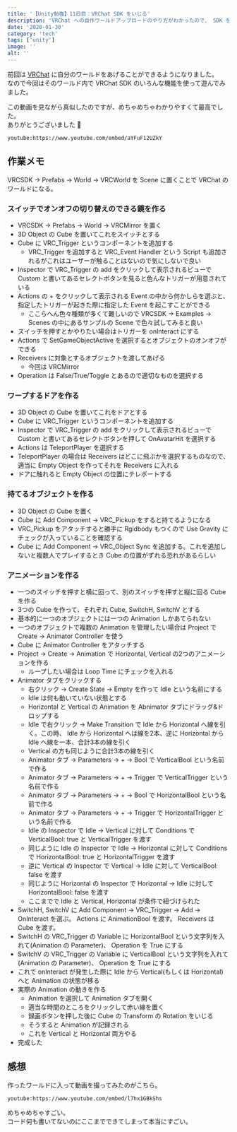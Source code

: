 ```yaml
---
title: '【Unity勉強】11日目：VRChat SDK をいじる'
description: 'VRChat への自作ワールドアップロードのやり方がわかったので、 SDK をいじって色々やってみる。'
date: '2020-01-30'
category: 'tech'
tags: ['unity']
image: ''
alt: ''
---
```


前回は [VRChat](https://www.vrchat.com/) に自分のワールドをあげることができるようになりました。  
なので今回はそのワールド内で VRChat SDK のいろんな機能を使って遊んでみました。

この動画を見ながら真似したのですが、めちゃめちゃわかりやすくて最高でした。  
ありがとうございました :pray:

`youtube:https://www.youtube.com/embed/aYFuF12UZkY`

## 作業メモ

VRCSDK -> Prefabs -> World -> VRCWorld を Scene に置くことで VRChat のワールドになる。

### スイッチでオンオフの切り替えのできる鏡を作る

- VRCSDK -> Prefabs -> World -> VRCMirror を置く
- 3D Object の Cube を置いてこれをスイッチとする
- Cube に VRC_Trigger というコンポーネントを追加する
  - VRC_Trigger を追加すると VRC_Event Handler という Script も追加されるがこれはユーザーが触ることはないので気にしないで良い
- Inspector で VRC_Trigger の add をクリックして表示されるビューで Custom と書いてあるセレクトボタンを見ると色んなトリガーが用意されている
- Actions の + をクリックして表示される Event の中から何かしらを選ぶと、指定したトリガーが起きた際に指定した Event を起こすことができる
  - ここらへん色々種類が多くて難しいので VRCSDK -> Examples -> Scenes の中にあるサンプルの Scene で色々試してみると良い
- スイッチを押すとかやりたい場合はトリガーを onInteract にする
- Actions で SetGameObjectActive を選択するとオブジェクトのオンオフができる
- Receivers に対象とするオブジェクトを渡してあげる
  - 今回は VRCMirror
- Operation は False/True/Toggle とあるので適切なものを選択する

### ワープするドアを作る

- 3D Object の Cube を置いてこれをドアとする
- Cube に VRC_Trigger というコンポーネントを追加する
- Inspector で VRC_Trigger の add をクリックして表示されるビューで Custom と書いてあるセレクトボタンを押して OnAvatarHit を選択する
- Actions は TeleportPlayer を選択する
- TeleportPlayer の場合は Receivers はどこに飛ぶかを選択するものなので、適当に Empty Object を作ってそれを Receivers に入れる
- ドアに触れると Empty Object の位置にテレポートする

### 持てるオブジェクトを作る

- 3D Object の Cube を置く
- Cube に Add Component -> VRC_Pickup をすると持てるようになる
- VRC_Pickup をアタッチすると勝手に Rgidbody もつくので Use Gravity にチェックが入っていることを確認する
- Cube に Add Component -> VRC_Object Sync を追加する。これを追加しないと複数人でプレイするとき Cube の位置がずれる恐れがあるらしい

### アニメーションを作る

- 一つのスイッチを押すと横に回って、別のスイッチを押すと縦に回る Cube を作る
- 3つの Cube を作って、それぞれ Cube, SwitchH, SwitchV とする
- 基本的に一つのオブジェクトには一つの Animation しかあてられない
- 一つのオブジェクトで複数の Animation を管理したい場合は Project で Create -> Animator Controller を使う
- Cube に Animator Controller をアタッチする
- Project -> Create -> Animation で Horizontal, Vertical の2つのアニメーションを作る
  - ループしたい場合は Loop Time にチェックを入れる
- Animator タブをクリックする
  - 右クリック -> Create State -> Empty を作って Idle という名前にする
  - Idle は何も動いていない状態とする
  - Horizontal と Vertical の Animation を Abnimator タブにドラッグ&ドロップする
  - Idle で右クリック -> Make Transition で Idle から Horizontal へ線を引く。この時、 Idle から Horizontal へは線を2本、逆に Horizontal から Idle へ線を一本、合計3本の線を引く
  - Vertical の方も同じように合計3本の線を引く
  - Animator タブ -> Parameters -> + -> Bool で VerticalBool という名前で作る
  - Animator タブ -> Parameters -> + -> Trigger で VerticalTrigger という名前で作る
  - Animator タブ -> Parameters -> + -> Bool で HorizontalBool という名前で作る
  - Animator タブ -> Parameters -> + -> Trigger で HorizontalTrigger という名前で作る
  - Idle の Inspector で Idle -> Vertical に対して Conditions で VerticalBool: true と VerticalTrigger を渡す
  - 同じように Idle の Inspector で Idle -> Horizontal に対して Conditions で HorizontalBool: true と HorizontalTrigger を渡す
  - 逆に Vertical の Inspector で Vertical -> Idle に対して VerticalBool: false を渡す
  - 同じように Horizontal の Inspector で Horizontal -> Idle に対して HorizontalBool: false を渡す
  - ここまでで Idle と Vertical, Horizontal が条件で紐づけられた
- SwitchH, SwitchV に Add Component -> VRC_Trigger -> Add -> OnInteract を選ぶ。 Actions に AnimationBool を渡す。 Receivers は Cube を渡す。
- SwitchH の VRC_Trigger の Variable に HorizontalBool という文字列を入れて(Animation の Parameter)、 Operation を True にする
- SwitchV の VRC_Trigger の Variable に VerticalBool という文字列を入れて(Animation の Parameter)、 Operation を True にする
- これで onInteract が発生した際に Idle から Vertical(もしくは Horizontal) へと Animation の状態が移る
- 実際の Animation の動きを作る
  - Animation を選択して Animation タブを開く
  - 適当な時間のところをクリックして赤い線を置く
  - 録画ボタンを押した後に Cube の Transform の Rotation をいじる
  - そうすると Animation が記録される
  - これを Vertical と Horizontal 両方やる
- 完成した

## 感想

作ったワールドに入って動画を撮ってみたのがこちら。

`youtube:https://www.youtube.com/embed/l7hx1GBkShs`

めちゃめちゃすごい。  
コード何も書いてないのにここまでできてしまって本当にすごい。
